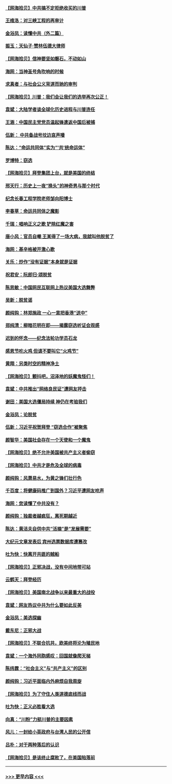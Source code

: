 #### [【网海拾贝】中共搞不定拒绝收买的川普](../pages/nsc993/n12598955.md?t=12062051) 
#### [王维洛：对三峡工程的再审计](../pages/nsc993/n12598436.md?t=12062051) 
#### [金浴凤：读懂中共（外二篇）](../pages/nsc993/n12597943.md?t=12062051) 
#### [振玉：天仙子‧赞林伍德大律师](../pages/nsc993/n12597929.md?t=12062051) 
#### [【网海拾贝】信神要坚如磐石，不动如山](../pages/nsc993/n12597901.md?t=12062051) 
#### [海网：当神圣号角吹响的时候](../pages/nsc993/n12595891.md?t=12062051) 
#### [求真者：与社会公义背道而驰的审判](../pages/nsc993/n12595868.md?t=12062051) 
#### [【网海拾贝】川普：我们会让我们的选举再次公正！](../pages/nsc993/n12594930.md?t=12062051) 
#### [袁斌：大陆学者谈全球化历史进程与川普连任](../pages/nsc993/n12594690.md?t=12062051) 
#### [王涵：中国民主党党员温起锋遣返中国后被捕](../pages/nsc993/n12594540.md?t=12062051) 
#### [伍新： 中共备战号坟边哀声嚎](../pages/nsc993/n12593086.md?t=12062051) 
#### [陈达：“命运共同体”实为“‘共’统命运体”](../pages/nsc993/n12590865.md?t=12062051) 
#### [罗博特：窃选](../pages/nsc993/n12590619.md?t=12062051) 
#### [【网海拾贝】拜登集团上台，就是美国的终结](../pages/nsc993/n12589725.md?t=12062051) 
#### [邢天行：历史上一夜“换头”的神奇男与那个时代](../pages/nsc993/n12589424.md?t=12062051) 
#### [纪念长春工程学院老师邹向阳博士](../pages/nsc993/n12585390.md?t=12062051) 
#### [李春草：命运共同体之魔影](../pages/nsc993/n12585026.md?t=12062051) 
#### [千瑞：唱响正义之歌 铲除红魔之害](../pages/nsc993/n12585002.md?t=12062051) 
#### [唐小风：官员自嘲 王某得了一场大病，我就叫他脱贫了](../pages/nsc993/n12584981.md?t=12062051) 
#### [海网：基辛格被开激心歌](../pages/nsc993/n12584946.md?t=12062051) 
#### [关乐：炒作“没有证据”本身就是证据](../pages/nsc993/n12583146.md?t=12062051) 
#### [祝君安：阮郎归‧颂脱贫](../pages/nsc993/n12583119.md?t=12062051) 
#### [陈思敏：中国网民互联网上热议美国大选舞弊](../pages/nsc993/n12582845.md?t=12062051) 
#### [吴新：脱贫谣](../pages/nsc993/n12580839.md?t=12062051) 
#### [颜纯钩：林郑施政 一心一意把香港“送中”](../pages/nsc993/n12580805.md?t=12062051) 
#### [郑纯清：柳暗花明在即——揭露窃选听证会观感](../pages/nsc993/n12580795.md?t=12062051) 
#### [迟到的怀念——纪念法轮功学员石龙](../pages/nsc993/n12580245.md?t=12062051) 
#### [感恩节吃火鸡  但请不要叫它“火鸡节”](../pages/nsc993/n12580252.md?t=12062051) 
#### [黄翔：另类时空的精神净土](../pages/nsc993/n12578638.md?t=12062051) 
#### [【网海拾贝】颤抖吧，沼泽地的妖魔鬼怪们！](../pages/nsc993/n12578552.md?t=12062051) 
#### [袁斌：中共推出“网络良民证”遭网友抨击](../pages/nsc993/n12578511.md?t=12062051) 
#### [谢田：美国大选僵局持续 神仍在考验我们](../pages/nsc993/n12577432.md?t=12062051) 
#### [金浴凤：论脱贫](../pages/nsc993/n12576386.md?t=12062051) 
#### [伍新：习近平祝贺拜登 “窃选合作”被聚焦](../pages/nsc993/n12576358.md?t=12062051) 
#### [颜智华：美国社会存在一个天使和一个魔鬼](../pages/nsc993/n12574299.md?t=12062051) 
#### [【网海拾贝】绝不允许美国被共产主义者偷窃](../pages/nsc993/n12573396.md?t=12062051) 
#### [【网海拾贝】中共才是危及全球的病毒](../pages/nsc993/n12571204.md?t=12062051) 
#### [颜纯钩：风萧易水，为黄之锋们壮行色](../pages/nsc993/n12571487.md?t=12062051) 
#### [千百度：将健康码推广到国外？习近平遭网友呛声](../pages/nsc993/n12570808.md?t=12062051) 
#### [海网：您读懂了中共没有？](../pages/nsc993/n12570487.md?t=12062051) 
#### [颜纯钩：独裁者越疯狂，离死期越近](../pages/nsc993/n12569055.md?t=12062051) 
#### [陈达：黄洁夫自供中共“活摘”是“发展需要”](../pages/nsc993/n12568541.md?t=12062051) 
#### [大纪元文章发表后 宾州选票数据库遭篡改](../pages/nsc993/n12568105.md?t=12062051) 
#### [吐为快：快离开共匪的贼船](../pages/nsc993/n12568462.md?t=12062051) 
#### [【网海拾贝】正邪决战，没有中间地带可站](../pages/nsc993/n12568439.md?t=12062051) 
#### [云鹤天：拜登经历](../pages/nsc993/n12567294.md?t=12062051) 
#### [【网海拾贝】美国南北战争以来最重大的战役](../pages/nsc993/n12567247.md?t=12062051) 
#### [袁斌：网友热议中共为什么要如此反美](../pages/nsc993/n12567162.md?t=12062051) 
#### [金浴凤：美选探幽](../pages/nsc993/n12567147.md?t=12062051) 
#### [戴东尼：正邪大战](../pages/nsc993/n12567033.md?t=12062051) 
#### [【网海拾贝】不联合抗共，欧美终将沦为殖民地](../pages/nsc993/n12565068.md?t=12062051) 
#### [袁斌：一个海外同胞感叹：回国就像爬天梯](../pages/nsc993/n12564986.md?t=12062051) 
#### [陈纬霆：“社会主义”与“共产主义”的区别](../pages/nsc993/n12562417.md?t=12062051) 
#### [颜纯钩：习近平面临内外麻烦自我周旋](../pages/nsc993/n12563356.md?t=12062051) 
#### [【网海拾贝】为了守住人类道德底线而战](../pages/nsc993/n12562542.md?t=12062051) 
#### [吐为快：正义必胜看大选](../pages/nsc993/n12561967.md?t=12062051) 
#### [向真：“川粉”力挺川普的主要因素](../pages/nsc993/n12560774.md?t=12062051) 
#### [风儿：一封给小英政府与台湾人民的公开信](../pages/nsc993/n12560581.md?t=12062051) 
#### [吕朴：对于两种落后的认识](../pages/nsc993/n12560492.md?t=12062051) 
#### [【网海拾贝】是该终止腐败了，在美国陷落前](../pages/nsc993/n12559936.md?t=12062051) 

----
#### [ >>> 更早内容 <<< ](../indexes/nsc993-earlier.md)
